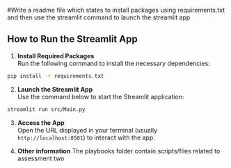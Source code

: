 #Write a readme file which states to install packages using requirements.txt and then use the streamlit command to launch the streamlit app
## How to Run the Streamlit App

1. **Install Required Packages**  
  Run the following command to install the necessary dependencies:
  ```bash
  pip install -r requirements.txt
  ```

2. **Launch the Streamlit App**  
  Use the command below to start the Streamlit application:
  ```bash
  streamlit run src/Main.py
  ```

3. **Access the App**  
  Open the URL displayed in your terminal (usually `http://localhost:8501`) to interact with the app.

4. **Other information**
   The playbooks folder contain scripts/files related to assessment two

